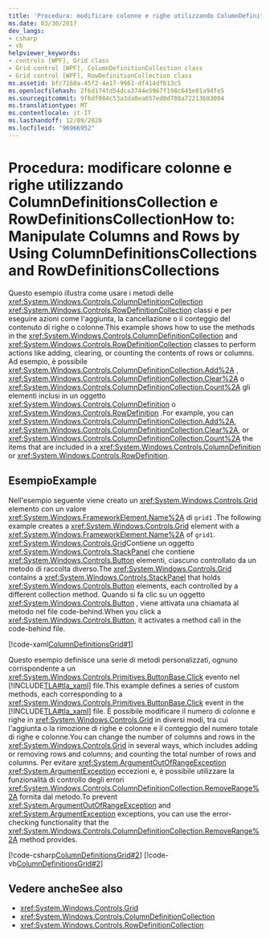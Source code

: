 ```yaml
---
title: 'Procedura: modificare colonne e righe utilizzando ColumnDefinitionsCollection e RowDefinitionsCollection'
ms.date: 03/30/2017
dev_langs:
- csharp
- vb
helpviewer_keywords:
- controls [WPF], Grid class
- Grid control [WPF], ColumnDefinitionCollection class
- Grid control [WPF], RowDefinitionCollection class
ms.assetid: bfc7160a-45f2-4e17-9961-df414dfb13c5
ms.openlocfilehash: 2f6d174fd54dca3744e5967f198c645e01a94fe5
ms.sourcegitcommit: 9f6df084c53a3da0ea657ed0d708a72213683084
ms.translationtype: MT
ms.contentlocale: it-IT
ms.lasthandoff: 12/09/2020
ms.locfileid: "96966952"
---
```

# <a name="how-to-manipulate-columns-and-rows-by-using-columndefinitionscollections-and-rowdefinitionscollections"></a><span data-ttu-id="f589c-102">Procedura: modificare colonne e righe utilizzando ColumnDefinitionsCollection e RowDefinitionsCollection</span><span class="sxs-lookup"><span data-stu-id="f589c-102">How to: Manipulate Columns and Rows by Using ColumnDefinitionsCollections and RowDefinitionsCollections</span></span>
<span data-ttu-id="f589c-103">Questo esempio illustra come usare i metodi delle <xref:System.Windows.Controls.ColumnDefinitionCollection> <xref:System.Windows.Controls.RowDefinitionCollection> classi e per eseguire azioni come l'aggiunta, la cancellazione o il conteggio del contenuto di righe o colonne.</span><span class="sxs-lookup"><span data-stu-id="f589c-103">This example shows how to use the methods in the <xref:System.Windows.Controls.ColumnDefinitionCollection> and <xref:System.Windows.Controls.RowDefinitionCollection> classes to perform actions like adding, clearing, or counting the contents of rows or columns.</span></span> <span data-ttu-id="f589c-104">Ad esempio, è possibile <xref:System.Windows.Controls.ColumnDefinitionCollection.Add%2A> , <xref:System.Windows.Controls.ColumnDefinitionCollection.Clear%2A> o <xref:System.Windows.Controls.ColumnDefinitionCollection.Count%2A> gli elementi inclusi in un oggetto <xref:System.Windows.Controls.ColumnDefinition> o <xref:System.Windows.Controls.RowDefinition> .</span><span class="sxs-lookup"><span data-stu-id="f589c-104">For example, you can <xref:System.Windows.Controls.ColumnDefinitionCollection.Add%2A>, <xref:System.Windows.Controls.ColumnDefinitionCollection.Clear%2A>, or <xref:System.Windows.Controls.ColumnDefinitionCollection.Count%2A> the items that are included in a <xref:System.Windows.Controls.ColumnDefinition> or <xref:System.Windows.Controls.RowDefinition>.</span></span>  
  
## <a name="example"></a><span data-ttu-id="f589c-105">Esempio</span><span class="sxs-lookup"><span data-stu-id="f589c-105">Example</span></span>  
 <span data-ttu-id="f589c-106">Nell'esempio seguente viene creato un <xref:System.Windows.Controls.Grid> elemento con un valore <xref:System.Windows.FrameworkElement.Name%2A> di `grid1` .</span><span class="sxs-lookup"><span data-stu-id="f589c-106">The following example creates a <xref:System.Windows.Controls.Grid> element with a <xref:System.Windows.FrameworkElement.Name%2A> of `grid1`.</span></span> <span data-ttu-id="f589c-107"><xref:System.Windows.Controls.Grid>Contiene un oggetto <xref:System.Windows.Controls.StackPanel> che contiene <xref:System.Windows.Controls.Button> elementi, ciascuno controllato da un metodo di raccolta diverso.</span><span class="sxs-lookup"><span data-stu-id="f589c-107">The <xref:System.Windows.Controls.Grid> contains a <xref:System.Windows.Controls.StackPanel> that holds <xref:System.Windows.Controls.Button> elements, each controlled by a different collection method.</span></span> <span data-ttu-id="f589c-108">Quando si fa clic su un oggetto <xref:System.Windows.Controls.Button> , viene attivata una chiamata al metodo nel file code-behind.</span><span class="sxs-lookup"><span data-stu-id="f589c-108">When you click a <xref:System.Windows.Controls.Button>, it activates a method call in the code-behind file.</span></span>  
  
 [!code-xaml[ColumnDefinitionsGrid#1](~/samples/snippets/csharp/VS_Snippets_Wpf/ColumnDefinitionsGrid/CSharp/Window1.xaml#1)]  
  
 <span data-ttu-id="f589c-109">Questo esempio definisce una serie di metodi personalizzati, ognuno corrispondente a un <xref:System.Windows.Controls.Primitives.ButtonBase.Click> evento nel [!INCLUDE[TLA#tla_xaml](../../../includes/tlasharptla-xaml-md.md)] file.</span><span class="sxs-lookup"><span data-stu-id="f589c-109">This example defines a series of custom methods, each corresponding to a <xref:System.Windows.Controls.Primitives.ButtonBase.Click> event in the [!INCLUDE[TLA#tla_xaml](../../../includes/tlasharptla-xaml-md.md)] file.</span></span> <span data-ttu-id="f589c-110">È possibile modificare il numero di colonne e righe in <xref:System.Windows.Controls.Grid> in diversi modi, tra cui l'aggiunta o la rimozione di righe e colonne e il conteggio del numero totale di righe e colonne.</span><span class="sxs-lookup"><span data-stu-id="f589c-110">You can change the number of columns and rows in the <xref:System.Windows.Controls.Grid> in several ways, which includes adding or removing rows and columns; and counting the total number of rows and columns.</span></span> <span data-ttu-id="f589c-111">Per evitare <xref:System.ArgumentOutOfRangeException> <xref:System.ArgumentException> eccezioni e, è possibile utilizzare la funzionalità di controllo degli errori <xref:System.Windows.Controls.ColumnDefinitionCollection.RemoveRange%2A> fornita dal metodo.</span><span class="sxs-lookup"><span data-stu-id="f589c-111">To prevent <xref:System.ArgumentOutOfRangeException> and <xref:System.ArgumentException> exceptions, you can use the error-checking functionality that the <xref:System.Windows.Controls.ColumnDefinitionCollection.RemoveRange%2A> method provides.</span></span>  
  
 [!code-csharp[ColumnDefinitionsGrid#2](~/samples/snippets/csharp/VS_Snippets_Wpf/ColumnDefinitionsGrid/CSharp/Window1.xaml.cs#2)]
 [!code-vb[ColumnDefinitionsGrid#2](~/samples/snippets/visualbasic/VS_Snippets_Wpf/ColumnDefinitionsGrid/VisualBasic/Window1.xaml.vb#2)]  
  
## <a name="see-also"></a><span data-ttu-id="f589c-112">Vedere anche</span><span class="sxs-lookup"><span data-stu-id="f589c-112">See also</span></span>

- <xref:System.Windows.Controls.Grid>
- <xref:System.Windows.Controls.ColumnDefinitionCollection>
- <xref:System.Windows.Controls.RowDefinitionCollection>
